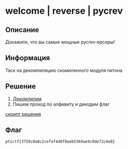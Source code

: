 # welcome | reverse | pycrev

## Описание
Докажите, что вы самые мощные pycrev-ерсеры!


## Информация
Таск на декомпиляцию скомиленного модуля питона

## Решение

1. [Декомпилим](https://www.toolnb.com/tools-lang-en/pyc.html)
2. Пишем проход по алфивиту и декодим флаг

[скрипт решения](solve/solver.py)

## Флаг
`ptzctf{3759c0a8c2cefaf4d0f8aeb5369ae9c0de72c4e0}`